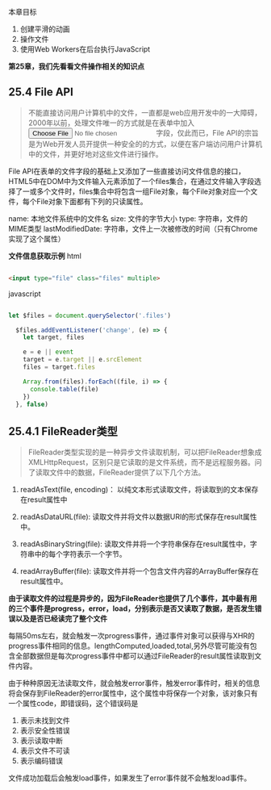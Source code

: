 本章目标
 1. 创建平滑的动画
 2. 操作文件
 3. 使用Web Workers在后台执行JavaScript

**第25章，我们先看看文件操作相关的知识点**

## 25.4 File API

> 不能直接访问用户计算机中的文件，一直都是web应用开发中的一大障碍，2000年以前，处理文件唯一的方式就是在表单中加入<input type="file">字段，仅此而已，File API的宗旨是为Web开发人员开提供一种安全的的方式，以便在客户端访问用户计算机中的文件，并更好地对这些文件进行操作。

File API在表单的文件字段的基础上又添加了一些直接访问文件信息的接口，HTML5中在DOM中为文件输入元素添加了一个files集合，在通过文件输入字段选择了一或多个文件时，files集合中将包含一组File对象，每个File对象对应一个文件，每个File对象下面都有下列的只读属性。

name: 本地文件系统中的文件名
size: 文件的字节大小
type: 字符串，文件的MIME类型
lastModifiedDate: 字符串，文件上一次被修改的时间（只有Chrome实现了这个属性）

**文件信息获取示例**
html

``` html

<input type="file" class="files" multiple>

```

javascript

``` javascript

let $files = document.querySelector('.files')

  $files.addEventListener('change', (e) => {
    let target, files

    e = e || event
    target = e.target || e.srcElement
    files = target.files

    Array.from(files).forEach((file, i) => {
      console.table(file)
    })
  }, false)


```

## 25.4.1 FileReader类型

> FileReader类型实现的是一种异步文件读取机制，可以把FileReader想象成XMLHttpRequest，区别只是它读取的是文件系统，而不是远程服务器。问了读取文件中的数据，FileReader提供了以下几个方法。

1. readAsText(file, encoding)： 以纯文本形式读取文件，将读取到的文本保存在result属性中

2. readAsDataURL(file): 读取文件并将文件以数据URI的形式保存在result属性中。

3. readAsBinaryString(file): 读取文件并将一个字符串保存在result属性中，字符串中的每个字符表示一个字节。

4. readArrayBuffer(file): 读取文件并将一个包含文件内容的ArrayBuffer保存在result属性中。

**由于读取文件的过程是异步的，因为FileReader也提供了几个事件，其中最有用的三个事件是progress，error，load，分别表示是否又读取了数据，是否发生错误以及是否已经读完了整个文件**

每隔50ms左右，就会触发一次progress事件，通过事件对象可以获得与XHR的progress事件相同的信息。lengthComputed,loaded,total,另外尽管可能没有包含全部数据但是每次progress事件中都可以通过FileReader的result属性读取到文件内容。

由于种种原因无法读取文件，就会触发error事件，触发error事件时，相关的信息将会保存到FileReader的error属性中，这个属性中将保存一个对象，该对象只有一个属性code，即错误码，这个错误码是

1. 表示未找到文件
2. 表示安全性错误
3. 表示读取中断
4. 表示文件不可读
5. 表示编码错误

文件成功加载后会触发load事件，如果发生了error事件就不会触发load事件。 






